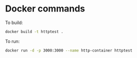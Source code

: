 # Docker commands
To build:

```bash
docker build -t httptest .
```

To run:

```bash
docker run -d -p 3000:3000 --name http-container httptest
```
